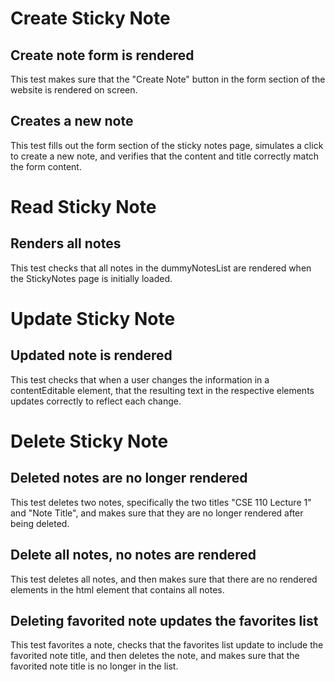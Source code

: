 # Create Sticky Note

## Create note form is rendered
This test makes sure that the "Create Note" button in the form section of the website is rendered on screen.

## Creates a new note
This test fills out the form section of the sticky notes page, simulates a click to create a new note, and verifies that the content and title correctly match the form content.

# Read Sticky Note

## Renders all notes
This test checks that all notes in the dummyNotesList are rendered when the StickyNotes page is initially loaded.

# Update Sticky Note

## Updated note is rendered
This test checks that when a user changes the information in a contentEditable element, that the resulting text in the respective elements updates correctly to reflect each change.

# Delete Sticky Note

## Deleted notes are no longer rendered

This test deletes two notes, specifically the two titles "CSE 110 Lecture 1" and "Note Title", and makes sure that they are no longer rendered after being deleted.

## Delete all notes, no notes are rendered

This test deletes all notes, and then makes sure that there are no rendered elements in the html element that contains all notes.

## Deleting favorited note updates the favorites list

This test favorites a note, checks that the favorites list update to include the favorited note title, and then deletes the note, and makes sure that the favorited note title is no longer in the list. 